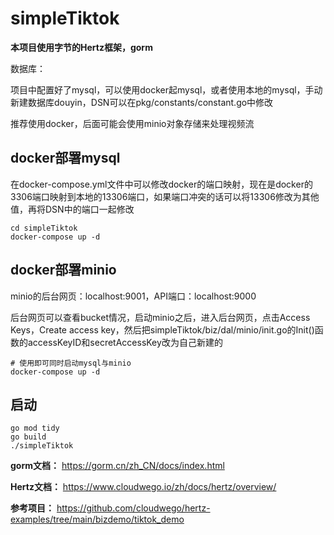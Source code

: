 # simpleTiktok

**本项目使用字节的Hertz框架，gorm**

数据库：

项目中配置好了mysql，可以使用docker起mysql，或者使用本地的mysql，手动新建数据库douyin，DSN可以在pkg/constants/constant.go中修改

推荐使用docker，后面可能会使用minio对象存储来处理视频流

## docker部署mysql

在docker-compose.yml文件中可以修改docker的端口映射，现在是docker的3306端口映射到本地的13306端口，如果端口冲突的话可以将13306修改为其他值，再将DSN中的端口一起修改
```shell
cd simpleTiktok
docker-compose up -d
```

## docker部署minio

minio的后台网页：localhost:9001，API端口：localhost:9000

后台网页可以查看bucket情况，启动minio之后，进入后台网页，点击Access Keys，Create access key，然后把simpleTiktok/biz/dal/minio/init.go的Init()函数的accessKeyID和secretAccessKey改为自己新建的

```
# 使用即可同时启动mysql与minio
docker-compose up -d 
```


## 启动
```shell
go mod tidy
go build 
./simpleTiktok
```

**gorm文档：** https://gorm.cn/zh_CN/docs/index.html

**Hertz文档：** https://www.cloudwego.io/zh/docs/hertz/overview/

**参考项目：** https://github.com/cloudwego/hertz-examples/tree/main/bizdemo/tiktok_demo
